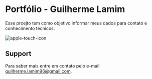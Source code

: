 
# Portfólio - Guilherme Lamim

Esse proejto tem como objetivo informar meus dados para contato e conhecimento técnicos.


![apple-touch-icon](https://user-images.githubusercontent.com/42879573/216397714-e533730f-1b0c-4da8-aca9-324f87b41f77.png)


## Support

Para saber mais entre em contato pelo e-mail guilherme.lamim96@gmail.com.

